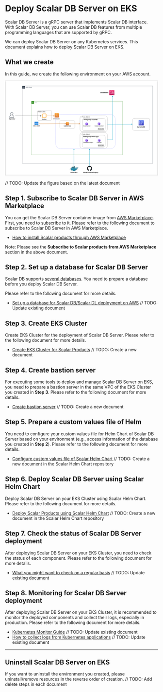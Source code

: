 # Deploy Scalar DB Server on EKS

Scalar DB Server is a gRPC server that implements Scalar DB interface. With Scalar DB Server, you can use Scalar DB features from multiple programming languages that are supported by gRPC.  

We can deploy Scalar DB Server on any Kubernetes services. This document explains how to deploy Scalar DB Server on EKS.  

## What we create

In this guide, we create the following environment on your AWS account.  

![image](images/scalardbserver-eks-diagram.png)

// TODO: Update the figure based on the latest document

## Step 1. Subscribe to Scalar DB Server in AWS Marketplace

You can get the Scalar DB Server container image from [AWS Marketplace](https://aws.amazon.com/marketplace/pp/prodview-rzbuhxgvqf4d2). First, you need to subscribe to it. Please refer to the following document to subscribe to Scalar DB Server in AWS Marketplace.  

* [How to install Scalar products through AWS Marketplace](./AwsMarketplaceGuide.md)

Note: Please see the **Subscribe to Scalar products from AWS Marketplace** section in the above document.  

## Step 2. Set up a database for Scalar DB Server

Scalar DB supports [several databases](https://github.com/scalar-labs/scalardb/blob/master/docs/scalardb-supported-databases.md). You need to prepare a database before you deploy Scalar DB Server.  

Please refer to the following document for more details.  

* [Set up a database for Scalar DB/Scalar DL deployment on AWS](./SetupDatabaseForAWS.md) // TODO: Update existing document

## Step 3. Create EKS Cluster

Create EKS Cluster for the deployment of Scalar DB Server. Please refer to the following document for more details.  

* [Create EKS Cluster for Scalar Products]() // TODO: Create a new document

## Step 4. Create bastion server

For executing some tools to deploy and manage Scalar DB Server on EKS, you need to prepare a bastion server in the same VPC of the EKS Cluster you created in **Step 3**. Please refer to the following document for more details.  

* [Create bastion server]() // TODO: Create a new document

## Step 5. Prepare a custom values file of Helm

You need to configure your custom values file for Helm Chart of Scalar DB Server based on your environment (e.g., access information of the database you created in **Step 2**). Please refer to the following document for more details.  

* [Configure custom values file of Scalar Helm Chart]() // TODO: Create a new document in the Scalar Helm Chart repository

## Step 6. Deploy Scalar DB Server using Scalar Helm Chart

Deploy Scalar DB Server on your EKS Cluster using Scalar Helm Chart. Please refer to the following document for more details.  

* [Deploy Scalar Products using Scalar Helm Chart]() // TODO: Create a new document in the Scalar Helm Chart repository

## Step 7. Check the status of Scalar DB Server deployment

After deploying Scalar DB Server on your EKS Cluster, you need to check the status of each component. Please refer to the following document for more details.  

* [What you might want to check on a regular basis](./RegularCheck.md) // TODO: Update existing document

## Step 8. Monitoring for Scalar DB Server deployment

After deploying Scalar DB Server on your EKS Cluster, it is recommended to monitor the deployed components and collect their logs, especially in production. Please refer to the following document for more details.  

* [Kubernetes Monitor Guide](./K8sMonitorGuide.md) // TODO: Update existing document
* [How to collect logs from Kubernetes applications](./K8sLogCollectionGuide.md) // TODO: Update existing document

---

## Uninstall Scalar DB Server on EKS

If you want to uninstall the environment you created, please uninstall/remove resources in the reverse order of creation.  // TODO: Add delete steps in each document
